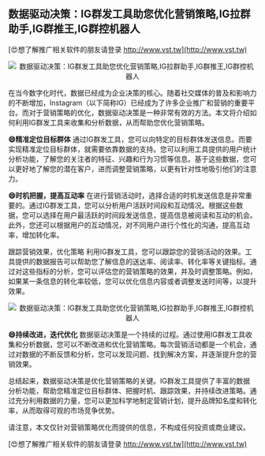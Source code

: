 ## **数据驱动决策：IG群发工具助您优化营销策略,IG拉群助手,IG群推王,IG群控机器人**

[😍想了解推广相关软件的朋友请登录 http://www.vst.tw](http://www.vst.tw)

 <center><img src="https://vst.tw/MP4/tuiguang/png/4.png" alt="数据驱动决策：IG群发工具助您优化营销策略,IG拉群助手,IG群推王,IG群控机器人"></center>

在当今数字化时代，数据已经成为企业决策的核心。随着社交媒体的普及和影响力的不断增加，Instagram（以下简称IG）已经成为了许多企业推广和营销的重要平台。而对于营销策略的优化，数据驱动决策是一种非常有效的方法。本文将介绍如何利用IG群发工具来收集和分析数据，从而帮助您优化营销策略。

**😄精准定位目标群体**
通过IG群发工具，您可以向特定的目标群体发送信息。而要实现精准定位目标群体，就需要依靠数据的支持。您可以利用工具提供的用户统计分析功能，了解您的关注者的特征、兴趣和行为习惯等信息。基于这些数据，您可以更好地了解您的潜在客户，进而调整营销策略，以更有针对性地吸引他们的注意力。

**😄时机把握，提高互动率**
在进行营销活动时，选择合适的时机发送信息是非常重要的。通过IG群发工具，您可以分析用户活跃时间段和互动情况。根据这些数据，您可以选择在用户最活跃的时间段发送信息，提高信息被阅读和互动的机会。此外，您还可以根据用户的互动情况，对不同用户进行个性化的沟通，提高互动率，增加转化率。

跟踪营销效果，优化策略
利用IG群发工具，您可以跟踪您的营销活动的效果。工具提供的数据报告可以帮助您了解信息的送达率、阅读率、转化率等关键指标。通过对这些指标的分析，您可以评估您的营销策略的效果，并及时调整策略。例如，如果某一条信息的转化率较低，您可以优化信息内容或者调整发送时间等，以提升效果。

 <center><img src="https://vst.tw/MP4/tuiguang/png/6.png" alt="数据驱动决策：IG群发工具助您优化营销策略,IG拉群助手,IG群推王,IG群控机器人"></center>

**😄持续改进，迭代优化**
数据驱动决策是一个持续的过程。通过使用IG群发工具收集和分析数据，您可以不断改进和优化营销策略。每次营销活动都是一个机会，通过对数据的不断反馈和分析，您可以发现问题、找到解决方案，并逐渐提升您的营销效果。

总结起来，数据驱动决策是优化营销策略的关键。IG群发工具提供了丰富的数据分析功能，帮助您精准定位目标群体、把握时机、跟踪效果，并持续改进策略。通过充分利用数据的力量，您可以更加科学地制定营销计划，提升品牌知名度和转化率，从而取得可观的市场竞争优势。

请注意，本文仅针对营销策略优化而提供的信息，不构成任何投资或商业建议。

[😍想了解推广相关软件的朋友请登录 http://www.vst.tw](http://www.vst.tw)



